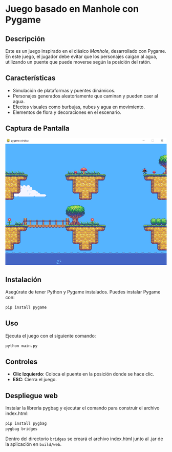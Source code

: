 ﻿# Juego basado en Manhole con Pygame

## Descripción

Este es un juego inspirado en el clásico _Manhole_, desarrollado con Pygame. En este juego, el jugador debe evitar que los personajes caigan al agua, utilizando un puente que puede moverse según la posición del ratón.

## Características

- Simulación de plataformas y puentes dinámicos.
- Personajes generados aleatoriamente que caminan y pueden caer al agua.
- Efectos visuales como burbujas, nubes y agua en movimiento.
- Elementos de flora y decoraciones en el escenario.

## Captura de Pantalla

![Imagen de ejemplo](screenshot.PNG)

## Instalación

Asegúrate de tener Python y Pygame instalados. Puedes instalar Pygame con:

```bash
pip install pygame
```

## Uso

Ejecuta el juego con el siguiente comando:

```bash
python main.py
```

## Controles

- **Clic Izquierdo**: Coloca el puente en la posición donde se hace clic.
- **ESC**: Cierra el juego.

## Despliegue web

Instalar la librería pygbag y ejecutar el comando para construir el archivo index.html:

```bash
pip install pygbag
pygbag bridges
```

Dentro del directorio `bridges` se creará el archivo index.html junto al .jar de la aplicación en `build/web`.
